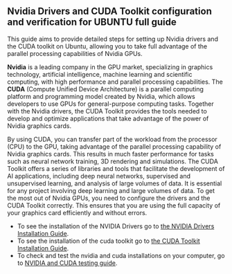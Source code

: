 ## Nvidia Drivers and CUDA Toolkit configuration and verification for UBUNTU full guide

This guide aims to provide detailed steps for setting up Nvidia drivers and the CUDA toolkit on Ubuntu, allowing you to take full advantage of the parallel processing capabilities of Nvidia GPUs.

**Nvidia** is a leading company in the GPU market, specializing in graphics technology, artificial intelligence, machine learning and scientific computing, with high performance and parallel processing capabilities. The **CUDA** (Compute Unified Device Architecture) is a parallel computing platform and programming model created by Nvidia, which allows developers to use GPUs for general-purpose computing tasks. Together with the Nvidia drivers, the CUDA Toolkit provides the tools needed to develop and optimize applications that take advantage of the power of Nvidia graphics cards.

By using CUDA, you can transfer part of the workload from the processor (CPU) to the GPU, taking advantage of the parallel processing capability of Nvidia graphics cards. This results in much faster performance for tasks such as neural network training, 3D rendering and simulations. The CUDA Toolkit offers a series of libraries and tools that facilitate the development of AI applications, including deep neural networks, supervised and unsupervised learning, and analysis of large volumes of data. It is essential for any project involving deep learning and large volumes of data. To get the most out of Nvidia GPUs, you need to configure the drivers and the CUDA Toolkit correctly. This ensures that you are using the full capacity of your graphics card efficiently and without errors.

* To see the installation of the NVIDIA Drivers go to [the NVIDIA Drivers Installation Guide](https://github.com/lauramartinho/Nvidia-and-CUDA-configuration-full-guide/blob/main/nvidia-drivers.md).
* To see the installation of the cuda toolkit go to [the CUDA Toolkit Installation Guide](https://github.com/lauramartinho/Nvidia-and-CUDA-configuration-full-guide/blob/main/cuda-toolkit.md).
* To check and test the nvidia and cuda installations on your computer, go to [NVIDIA and CUDA testing guide](https://github.com/lauramartinho/Nvidia-and-CUDA-configuration-full-guide/blob/main/testing-cuda.md).
